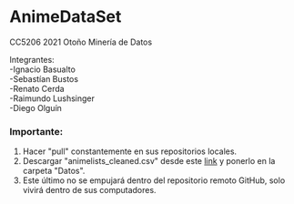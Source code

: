 # AnimeDataSet
CC5206 2021 Otoño
Minería de Datos

Integrantes:<br/>
-Ignacio Basualto<br/>
-Sebastían Bustos<br/>
-Renato Cerda<br/>
-Raimundo Lushsinger<br/>
-Diego Olguín<br/>

### Importante: <br/>
1. Hacer "pull" constantemente en sus repositorios locales.
2. Descargar "animelists_cleaned.csv" desde este [link](https://www.kaggle.com/azathoth42/myanimelist)  y ponerlo en la carpeta "Datos".
3. Este último no se empujará dentro del repositorio remoto GitHub, solo vivirá dentro de sus computadores.




